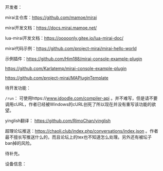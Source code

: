 开发者：

mirai主仓库：https://github.com/mamoe/mirai

mirai开发文档：https://docs.mirai.mamoe.net/

lua-mirai开发文档：https://ooooonly.gitee.io/lua-mirai-doc/

mirai代码示例：https://github.com/project-mirai/mirai-hello-world

示例插件：https://github.com/Him188/mirai-console-example-plugin

https://github.com/Karlatemp/mirai-console-example-plugin

https://github.com/project-mirai/MAPluginTemplate

待开发功能：

`/run`： 可使用https://www.jdoodle.com/compiler-api 。并不难写，但是请不要调用cURL，作者已经被Windows的cURL创死了所以现在并没有重写该功能的欲望。

yinglish翻译： https://github.com/RimoChan/yinglish

超理论坛推送：https://chaoli.club/index.php/conversations/index.json 。作者最不擅长写推送什么的，而且论坛上的tex也不知道怎么处理。另外还有被坛子ban掉的风险。

待补充。

设备信息：

